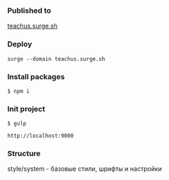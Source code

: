 ### Published to
[teachus.surge.sh](teachus.surge.sh)

### Deploy
`surge --domain teachus.surge.sh`

### Install packages
`$ npm i`

### Init project
`$ gulp`

`http://localhost:9000`

### Structure
style/system - базовые стили, шрифты и настройки
